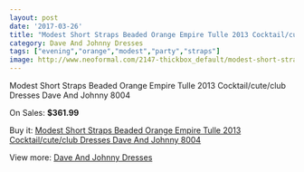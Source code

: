 ```yaml
---
layout: post
date: '2017-03-26'
title: "Modest Short Straps Beaded Orange Empire Tulle 2013 Cocktail/cute/club Dresses Dave And Johnny 8004"
category: Dave And Johnny Dresses
tags: ["evening","orange","modest","party","straps"]
image: http://www.neoformal.com/2147-thickbox_default/modest-short-straps-beaded-orange-empire-tulle-2013-cocktail-cute-club-dresses-dave-and-johnny-8004.jpg
---
```

Modest Short Straps Beaded Orange Empire Tulle 2013 Cocktail/cute/club Dresses Dave And Johnny 8004

On Sales: **$361.99**
<a href="https://www.neoformal.com/en/dave-and-johnny-dresses/791-modest-short-straps-beaded-orange-empire-tulle-2013-cocktail-cute-club-dresses-dave-and-johnny-8004.html"><amp-img layout="responsive" width="600" height="600" src="//www.neoformal.com/2147-thickbox_default/modest-short-straps-beaded-orange-empire-tulle-2013-cocktail-cute-club-dresses-dave-and-johnny-8004.jpg" alt="Modest Short Straps Beaded Orange Empire Tulle 2013 Cocktail/cute/club Dresses Dave And Johnny 8004 0" /></a>
<a href="https://www.neoformal.com/en/dave-and-johnny-dresses/791-modest-short-straps-beaded-orange-empire-tulle-2013-cocktail-cute-club-dresses-dave-and-johnny-8004.html"><amp-img layout="responsive" width="600" height="600" src="//www.neoformal.com/2148-thickbox_default/modest-short-straps-beaded-orange-empire-tulle-2013-cocktail-cute-club-dresses-dave-and-johnny-8004.jpg" alt="Modest Short Straps Beaded Orange Empire Tulle 2013 Cocktail/cute/club Dresses Dave And Johnny 8004 1" /></a>

Buy it: [Modest Short Straps Beaded Orange Empire Tulle 2013 Cocktail/cute/club Dresses Dave And Johnny 8004](https://www.neoformal.com/en/dave-and-johnny-dresses/791-modest-short-straps-beaded-orange-empire-tulle-2013-cocktail-cute-club-dresses-dave-and-johnny-8004.html "Modest Short Straps Beaded Orange Empire Tulle 2013 Cocktail/cute/club Dresses Dave And Johnny 8004")

View more: [Dave And Johnny Dresses](https://www.neoformal.com/en/9-dave-and-johnny-dresses "Dave And Johnny Dresses")